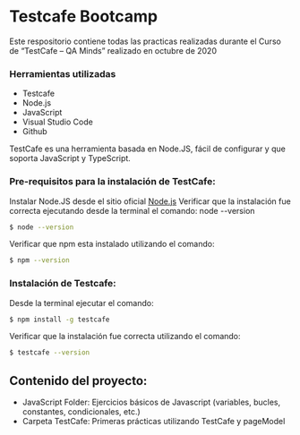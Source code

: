 # Testcafe Bootcamp 

Este respositorio contiene todas las practicas realizadas durante el Curso de “TestCafe – QA Minds” realizado en octubre de 2020 

### Herramientas utilizadas 
- Testcafe
- Node.js
- JavaScript
- Visual Studio Code
- Github 

TestCafe es una herramienta basada en Node.JS, fácil de configurar y que soporta JavaScript y TypeScript. 

### Pre-requisitos para la instalación de TestCafe: 
Instalar Node.JS desde el sitio oficial [Node.js](https://nodejs.org/)
Verificar que la instalación fue correcta ejecutando desde la terminal el comando: node --version
```sh
$ node --version
```
Verificar que npm esta instalado utilizando el comando: 
```sh
$ npm --version 
```

### Instalación de Testcafe: 
Desde la terminal ejecutar el comando:
```sh
$ npm install -g testcafe
```
Verificar que la instalación fue correcta utilizando el comando:
```sh
$ testcafe --version
``` 

## Contenido del proyecto: 
- JavaScript Folder: Ejercicios básicos de Javascript (variables, bucles, constantes, condicionales, etc.)
- Carpeta TestCafe: Primeras prácticas utilizando TestCafe y pageModel 